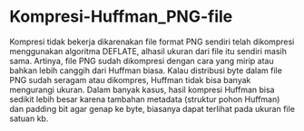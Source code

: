 # Kompresi-Huffman_PNG-file  
Kompresi tidak bekerja dikarenakan file format PNG sendiri telah dikompresi menggunakan algoritma DEFLATE, alhasil ukuran dari file itu sendiri masih sama. Artinya, file PNG sudah dikompresi dengan cara yang mirip atau bahkan lebih canggih dari Huffman biasa. Kalau distribusi byte dalam file PNG sudah seragam atau dikompres, Huffman tidak bisa banyak mengurangi ukuran. Dalam banyak kasus, hasil kompresi Huffman bisa sedikit lebih besar karena tambahan metadata (struktur pohon Huffman) dan padding bit agar genap ke byte, biasanya dapat terlihat pada ukuran file satuan kb.
